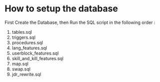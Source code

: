 # How to setup the database
First Create the Database, then Run the SQL script in the following order :
1. tables.sql
2. triggers.sql
3. procedures.sql
4. lang_features.sql
5. userblock_features.sql
6. skill_and_kill_features.sql
7. map.sql
8. swap.sql
9. jdr_rewrite.sql
